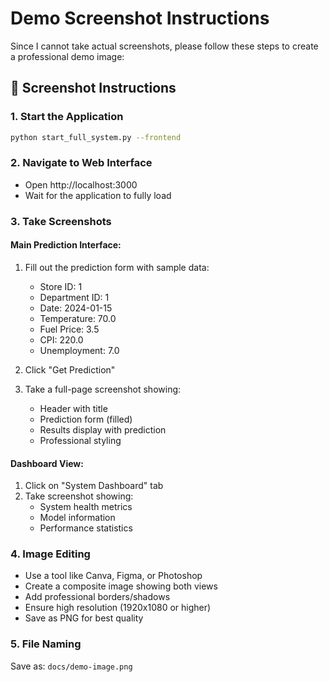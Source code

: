 # Demo Screenshot Instructions

Since I cannot take actual screenshots, please follow these steps to create a professional demo image:

## 📸 Screenshot Instructions

### 1. Start the Application
```bash
python start_full_system.py --frontend
```

### 2. Navigate to Web Interface
- Open http://localhost:3000
- Wait for the application to fully load

### 3. Take Screenshots

#### Main Prediction Interface:
1. Fill out the prediction form with sample data:
   - Store ID: 1
   - Department ID: 1
   - Date: 2024-01-15
   - Temperature: 70.0
   - Fuel Price: 3.5
   - CPI: 220.0
   - Unemployment: 7.0

2. Click "Get Prediction"
3. Take a full-page screenshot showing:
   - Header with title
   - Prediction form (filled)
   - Results display with prediction
   - Professional styling

#### Dashboard View:
1. Click on "System Dashboard" tab
2. Take screenshot showing:
   - System health metrics
   - Model information
   - Performance statistics

### 4. Image Editing
- Use a tool like Canva, Figma, or Photoshop
- Create a composite image showing both views
- Add professional borders/shadows
- Ensure high resolution (1920x1080 or higher)
- Save as PNG for best quality

### 5. File Naming
Save as: `docs/demo-image.png`